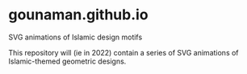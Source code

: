 # gounaman.github.io
SVG animations of Islamic design motifs

This repository will (ie in 2022) contain a series of SVG animations of Islamic-themed geometric designs.



